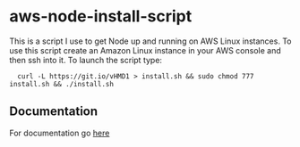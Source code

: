 # aws-node-install-script
This is a script I use to get Node up and running on AWS Linux instances. To use this script create an Amazon Linux instance in your AWS console and then ssh into it. To launch the script type: 
```
  curl -L https://git.io/vHMD1 > install.sh && sudo chmod 777 install.sh && ./install.sh 
```

## Documentation
For documentation go [here](installer.md)
